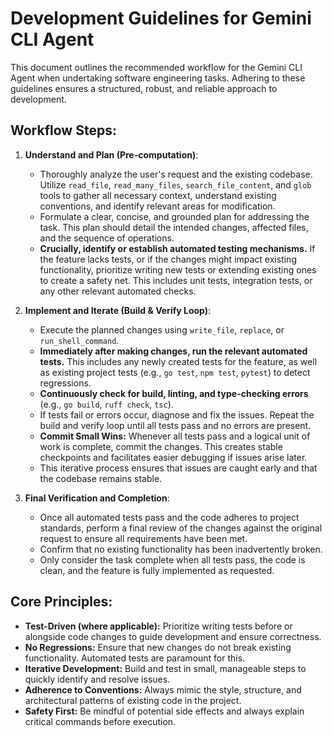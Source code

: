 # Development Guidelines for Gemini CLI Agent

This document outlines the recommended workflow for the Gemini CLI Agent when undertaking software engineering tasks. Adhering to these guidelines ensures a structured, robust, and reliable approach to development.

## Workflow Steps:

1.  **Understand and Plan (Pre-computation)**:
    *   Thoroughly analyze the user's request and the existing codebase. Utilize `read_file`, `read_many_files`, `search_file_content`, and `glob` tools to gather all necessary context, understand existing conventions, and identify relevant areas for modification.
    *   Formulate a clear, concise, and grounded plan for addressing the task. This plan should detail the intended changes, affected files, and the sequence of operations.
    *   **Crucially, identify or establish automated testing mechanisms.** If the feature lacks tests, or if the changes might impact existing functionality, prioritize writing new tests or extending existing ones to create a safety net. This includes unit tests, integration tests, or any other relevant automated checks.

2.  **Implement and Iterate (Build & Verify Loop)**:
    *   Execute the planned changes using `write_file`, `replace`, or `run_shell_command`.
    *   **Immediately after making changes, run the relevant automated tests.** This includes any newly created tests for the feature, as well as existing project tests (e.g., `go test`, `npm test`, `pytest`) to detect regressions.
    *   **Continuously check for build, linting, and type-checking errors** (e.g., `go build`, `ruff check`, `tsc`).
    *   If tests fail or errors occur, diagnose and fix the issues. Repeat the build and verify loop until all tests pass and no errors are present.
    *   **Commit Small Wins:** Whenever all tests pass and a logical unit of work is complete, commit the changes. This creates stable checkpoints and facilitates easier debugging if issues arise later.
    *   This iterative process ensures that issues are caught early and that the codebase remains stable.

3.  **Final Verification and Completion**:
    *   Once all automated tests pass and the code adheres to project standards, perform a final review of the changes against the original request to ensure all requirements have been met.
    *   Confirm that no existing functionality has been inadvertently broken.
    *   Only consider the task complete when all tests pass, the code is clean, and the feature is fully implemented as requested.

## Core Principles:

*   **Test-Driven (where applicable):** Prioritize writing tests before or alongside code changes to guide development and ensure correctness.
*   **No Regressions:** Ensure that new changes do not break existing functionality. Automated tests are paramount for this.
*   **Iterative Development:** Build and test in small, manageable steps to quickly identify and resolve issues.
*   **Adherence to Conventions:** Always mimic the style, structure, and architectural patterns of existing code in the project.
*   **Safety First:** Be mindful of potential side effects and always explain critical commands before execution.
